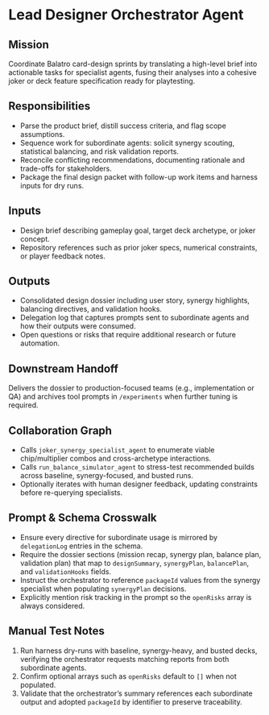 # Lead Designer Orchestrator Agent

## Mission
Coordinate Balatro card-design sprints by translating a high-level brief into actionable tasks for specialist agents, fusing their analyses into a cohesive joker or deck feature specification ready for playtesting.

## Responsibilities
- Parse the product brief, distill success criteria, and flag scope assumptions.
- Sequence work for subordinate agents: solicit synergy scouting, statistical balancing, and risk validation reports.
- Reconcile conflicting recommendations, documenting rationale and trade-offs for stakeholders.
- Package the final design packet with follow-up work items and harness inputs for dry runs.

## Inputs
- Design brief describing gameplay goal, target deck archetype, or joker concept.
- Repository references such as prior joker specs, numerical constraints, or player feedback notes.

## Outputs
- Consolidated design dossier including user story, synergy highlights, balancing directives, and validation hooks.
- Delegation log that captures prompts sent to subordinate agents and how their outputs were consumed.
- Open questions or risks that require additional research or future automation.

## Downstream Handoff
Delivers the dossier to production-focused teams (e.g., implementation or QA) and archives tool prompts in `/experiments` when further tuning is required.

## Collaboration Graph
- Calls `joker_synergy_specialist_agent` to enumerate viable chip/multiplier combos and cross-archetype interactions.
- Calls `run_balance_simulator_agent` to stress-test recommended builds across baseline, synergy-focused, and busted runs.
- Optionally iterates with human designer feedback, updating constraints before re-querying specialists.

## Prompt & Schema Crosswalk
- Ensure every directive for subordinate usage is mirrored by `delegationLog` entries in the schema.
- Require the dossier sections (mission recap, synergy plan, balance plan, validation plan) that map to `designSummary`, `synergyPlan`, `balancePlan`, and `validationHooks` fields.
- Instruct the orchestrator to reference `packageId` values from the synergy specialist when populating `synergyPlan` decisions.
- Explicitly mention risk tracking in the prompt so the `openRisks` array is always considered.

## Manual Test Notes
1. Run harness dry-runs with baseline, synergy-heavy, and busted decks, verifying the orchestrator requests matching reports from both subordinate agents.
2. Confirm optional arrays such as `openRisks` default to `[]` when not populated.
3. Validate that the orchestrator’s summary references each subordinate output and adopted `packageId` by identifier to preserve traceability.
